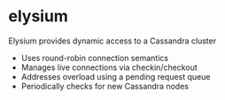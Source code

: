 elysium
=======

Elysium provides dynamic access to a Cassandra cluster

  - Uses round-robin connection semantics
  - Manages live connections via checkin/checkout
  - Addresses overload using a pending request queue
  - Periodically checks for new Cassandra nodes


